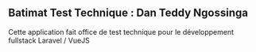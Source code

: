 ## Batimat Test Technique : Dan Teddy Ngossinga

Cette application fait office de test technique pour le développement fullstack Laravel / VueJS

